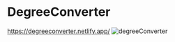 # DegreeConverter

https://degreeconverter.netlify.app/ ![degreeConverter](https://user-images.githubusercontent.com/68633699/134772399-23ff5338-09bc-4356-ae70-48e0646776ff.png)
